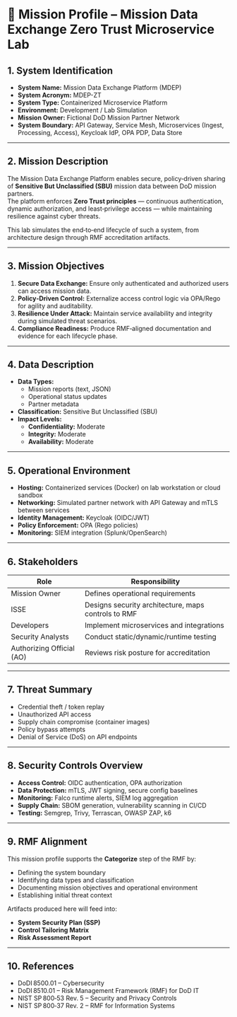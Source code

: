# 📄 Mission Profile – Mission Data Exchange Zero Trust Microservice Lab

## 1. System Identification
- **System Name:** Mission Data Exchange Platform (MDEP)
- **System Acronym:** MDEP-ZT
- **System Type:** Containerized Microservice Platform
- **Environment:** Development / Lab Simulation
- **Mission Owner:** Fictional DoD Mission Partner Network
- **System Boundary:** API Gateway, Service Mesh, Microservices (Ingest, Processing, Access), Keycloak IdP, OPA PDP, Data Store

---

## 2. Mission Description
The Mission Data Exchange Platform enables secure, policy‑driven sharing of **Sensitive But Unclassified (SBU)** mission data between DoD mission partners.  
The platform enforces **Zero Trust principles** — continuous authentication, dynamic authorization, and least‑privilege access — while maintaining resilience against cyber threats.

This lab simulates the end‑to‑end lifecycle of such a system, from architecture design through RMF accreditation artifacts.

---

## 3. Mission Objectives
1. **Secure Data Exchange:** Ensure only authenticated and authorized users can access mission data.
2. **Policy‑Driven Control:** Externalize access control logic via OPA/Rego for agility and auditability.
3. **Resilience Under Attack:** Maintain service availability and integrity during simulated threat scenarios.
4. **Compliance Readiness:** Produce RMF‑aligned documentation and evidence for each lifecycle phase.

---

## 4. Data Description
- **Data Types:**  
  - Mission reports (text, JSON)  
  - Operational status updates  
  - Partner metadata  
- **Classification:** Sensitive But Unclassified (SBU)  
- **Impact Levels:**  
  - **Confidentiality:** Moderate  
  - **Integrity:** Moderate  
  - **Availability:** Moderate  

---

## 5. Operational Environment
- **Hosting:** Containerized services (Docker) on lab workstation or cloud sandbox
- **Networking:** Simulated partner network with API Gateway and mTLS between services
- **Identity Management:** Keycloak (OIDC/JWT)
- **Policy Enforcement:** OPA (Rego policies)
- **Monitoring:** SIEM integration (Splunk/OpenSearch)

---

## 6. Stakeholders
| Role | Responsibility |
|------|----------------|
| Mission Owner | Defines operational requirements |
| ISSE | Designs security architecture, maps controls to RMF |
| Developers | Implement microservices and integrations |
| Security Analysts | Conduct static/dynamic/runtime testing |
| Authorizing Official (AO) | Reviews risk posture for accreditation |

---

## 7. Threat Summary
- Credential theft / token replay
- Unauthorized API access
- Supply chain compromise (container images)
- Policy bypass attempts
- Denial of Service (DoS) on API endpoints

---

## 8. Security Controls Overview
- **Access Control:** OIDC authentication, OPA authorization
- **Data Protection:** mTLS, JWT signing, secure config baselines
- **Monitoring:** Falco runtime alerts, SIEM log aggregation
- **Supply Chain:** SBOM generation, vulnerability scanning in CI/CD
- **Testing:** Semgrep, Trivy, Terrascan, OWASP ZAP, k6

---

## 9. RMF Alignment
This mission profile supports the **Categorize** step of the RMF by:
- Defining the system boundary
- Identifying data types and classification
- Documenting mission objectives and operational environment
- Establishing initial threat context

Artifacts produced here will feed into:
- **System Security Plan (SSP)**
- **Control Tailoring Matrix**
- **Risk Assessment Report**

---

## 10. References
- DoDI 8500.01 – Cybersecurity
- DoDI 8510.01 – Risk Management Framework (RMF) for DoD IT
- NIST SP 800‑53 Rev. 5 – Security and Privacy Controls
- NIST SP 800‑37 Rev. 2 – RMF for Information Systems
